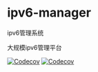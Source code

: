 # ipv6-manager
ipv6管理系统

大规模ipv6管理平台

[![Codecov](https://codecov.io/gh/apache/dubbo/branch/3.2/graph/badge.svg)](https://codecov.io/gh/apache/dubbo)
[![Codecov](https://codecov.io/gh/alibaba/spring-cloud-alibaba/branch/2022.x/graph/badge.svg)](https://codecov.io/gh/alibaba/spring-cloud-alibaba)
